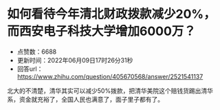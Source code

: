 # 如何看待今年清北财政拨款减少20%，而西安电子科技大学增加6000万？
- 点赞数：6688
- 更新时间：2022年06月09日17时26分31秒
- 回答url：https://www.zhihu.com/question/405670568/answer/2521541137
<body>
 <p data-pid="REWMgbxs">北大的不清楚，清华其实可以减少50%拨款，把清华美院这个赔钱货踢出清华系，资金就充裕了，全国人民也满意了，面子里子都有了。</p>
</body>